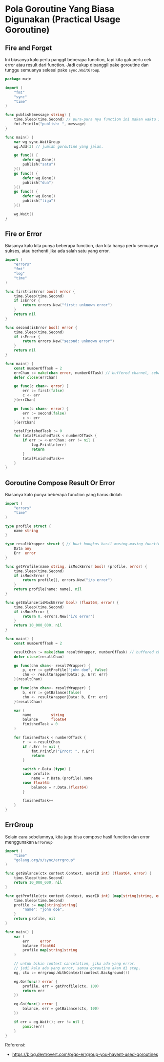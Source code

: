 # Pola Goroutine Yang Biasa Digunakan (Practical Usage Goroutine)

## Fire and Forget
Ini biasanya kalo perlu panggil beberapa function, tapi kita gak perlu cek error atau result dari function.
Jadi cukup dipanggil pake goroutine dan tunggu semuanya selesai pake `sync.WaitGroup`.

```Go
package main

import (
	"fmt"
	"sync"
	"time"
)

func publish(message string) {
	time.Sleep(time.Second) // pura-pura nya function ini makan waktu 1 detik buat publish message.
	fmt.Println("publish: ", message)
}

func main() {
	var wg sync.WaitGroup
	wg.Add(3) // jumlah goroutine yang jalan.

	go func() {
		defer wg.Done()
		publish("satu")
	}()
	go func() {
		defer wg.Done()
		publish("dua")
	}()
	go func() {
		defer wg.Done()
		publish("tiga")
	}()

	wg.Wait()
}
```

## Fire or Error
Biasanya kalo kita punya beberapa function, dan kita hanya perlu semuanya sukses, atau berhenti jika ada salah satu yang error.
```Go
import (
	"errors"
	"fmt"
	"log"
	"time"
)

func first(isError bool) error {
	time.Sleep(time.Second)
	if isError {
		return errors.New("first: unknown error")
	}
	return nil
}

func second(isError bool) error {
	time.Sleep(time.Second)
	if isError {
		return errors.New("second: unknown error")
	}
	return nil
}

func main() {
	const numberOfTask = 2
	errChan := make(chan error, numberOfTask) // buffered channel, sebanyak function yang dipanggil di goroutine.
	defer close(errChan)

	go func(c chan<- error) {
		err := first(false)
		c <- err
	}(errChan)

	go func(c chan<- error) {
		err := second(false)
		c <- err
	}(errChan)

	totalFinishedTask := 0
	for totalFinishedTask < numberOfTask {
		if err := <-errChan; err != nil {
			log.Println(err)
			return
		}
		totalFinishedTask++
	}
}

```

## Goroutine Compose Result Or Error
Biasanya kalo punya beberapa function yang harus diolah
```Go
import (
	"errors"
	"time"
)

type profile struct {
	name string
}

type resultWrapper struct { // buat bungkus hasil masing-masing function.
	Data any
	Err  error
}

func getProfile(name string, isMockError bool) (profile, error) {
	time.Sleep(time.Second)
	if isMockError {
		return profile{}, errors.New("i/o error")
	}
	return profile{name: name}, nil
}

func getBalance(isMockError bool) (float64, error) {
	time.Sleep(time.Second)
	if isMockError {
		return 0, errors.New("i/o error")
	}
	return 10_000_000, nil
}

func main() {
	const numberOfTask = 2

	resultChan := make(chan resultWrapper, numberOfTask) // buffered channel.
	defer close(resultChan)

	go func(chn chan<- resultWrapper) {
		p, err := getProfile("john doe", false)
		chn <- resultWrapper{Data: p, Err: err}
	}(resultChan)

	go func(chn chan<- resultWrapper) {
		b, err := getBalance(false)
		chn <- resultWrapper{Data: b, Err: err}
	}(resultChan)

	var (
		name         string
		balance      float64
		finishedTask = 0
	)

	for finishedTask < numberOfTask {
		r := <-resultChan
		if r.Err != nil {
			fmt.Println("Error: ", r.Err)
			return
		}

		switch r.Data.(type) {
		case profile:
			name = r.Data.(profile).name
		case float64:
			balance = r.Data.(float64)
		}

		finishedTask++
	}
}
```

## ErrGroup
Selain cara sebelumnya, kita juga bisa compose hasil function dan error menggunakan `ErrGroup`
```Go
import (
	"time"
	"golang.org/x/sync/errgroup"
)

func getBalance(ctx context.Context, userID int) (float64, error) {
	time.Sleep(time.Second)
	return 10_000_000, nil
}

func getProfile(ctx context.Context, userID int) (map[string]string, error) {
	time.Sleep(time.Second)
	profile := map[string]string{
		"name": "john doe",
	}
	return profile, nil
}

func main() {
	var (
		err 	error
		balance float64
		profile map[string]string
	)

	// untuk bikin context cancelation, jika ada yang error.
	// jadi kalo ada yang error, semua goroutine akan di stop.
	eg, ctx := errgroup.WithContext(context.Background())

	eg.Go(func() error {
		profile, err = getProfile(ctx, 100)
		return err
	})

	eg.Go(func() error {
		balance, err = getBalance(ctx, 100)
	})

	if err = eg.Wait(); err != nil {
		panic(err)
	}
}
```

Referensi:
- https://blog.devtrovert.com/p/go-errgroup-you-havent-used-goroutines
